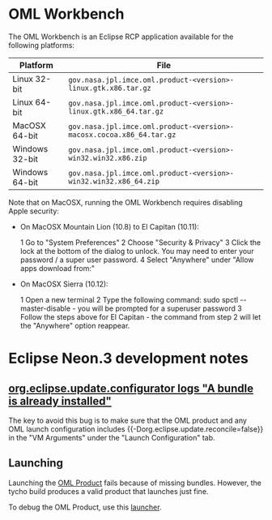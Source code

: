 # OML Workbench

The OML Workbench is an Eclipse RCP application available for the following platforms:

| Platform | File |
|----------|------|
| Linux 32-bit | `gov.nasa.jpl.imce.oml.product-<version>-linux.gtk.x86.tar.gz` |
| Linux 64-bit | `gov.nasa.jpl.imce.oml.product-<version>-linux.gtk.x86_64.tar.gz` |
| MacOSX 64-bit | `gov.nasa.jpl.imce.oml.product-<version>-macosx.cocoa.x86_64.tar.gz` |
| Windows 32-bit | `gov.nasa.jpl.imce.oml.product-<version>-win32.win32.x86.zip` |
| Windows 64-bit | `gov.nasa.jpl.imce.oml.product-<version>-win32.win32.x86_64.zip` |

Note that on MacOSX, running the OML Workbench requires disabling Apple security:
- On MacOSX Mountain Lion (10.8) to El Capitan (10.11):

	1 Go to "System Preferences"
	2 Choose "Security & Privacy"
	3 Click the lock at the bottom of the dialog to unlock. You may need to enter your password / a super user password.
	4 Select "Anywhere" under "Allow apps download from:"
	
- On MacOSX Sierra (10.12):

	1 Open a new terminal
	2 Type the following command: sudo spctl --master-disable - you will be prompted for a superuser password
	3 Follow the steps above for El Capitan - the command from step 2 will let the "Anywhere" option reappear.
	
# Eclipse Neon.3 development notes

## [org.eclipse.update.configurator logs "A bundle is already installed"](https://bugs.eclipse.org/bugs/show_bug.cgi?id=463117)

The key to avoid this bug is to make sure that the OML product and any OML launch configuration includes {{-Dorg.eclipse.update.reconcile=false}} in the "VM Arguments" under the "Launch Configuration" tab.

## Launching

Launching the [OML Product](gov.nasa.jpl.imce.oml.rcp.product) fails because of missing bundles.
However, the tycho build produces a valid product that launches just fine.

To debug the OML Product, use this [launcher](../../launchers/gov.nasa.jpl.imce.oml.rcp.product.launch).
